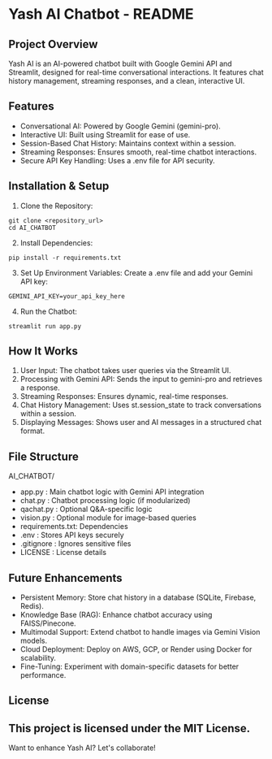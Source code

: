 # Yash AI Chatbot - README
## Project Overview
Yash AI is an AI-powered chatbot built with Google Gemini API and Streamlit, designed for real-time
conversational interactions. It features chat history management, streaming responses, and a clean,
interactive UI.
## Features
- Conversational AI: Powered by Google Gemini (gemini-pro).
- Interactive UI: Built using Streamlit for ease of use.
- Session-Based Chat History: Maintains context within a session.
- Streaming Responses: Ensures smooth, real-time chatbot interactions.
- Secure API Key Handling: Uses a .env file for API security.
## Installation & Setup
1. Clone the Repository:
```
git clone <repository_url>
cd AI_CHATBOT
```
2. Install Dependencies:
```
pip install -r requirements.txt
```
3. Set Up Environment Variables:
Create a .env file and add your Gemini API key:
```
GEMINI_API_KEY=your_api_key_here
```
4. Run the Chatbot:
```
streamlit run app.py
```
## How It Works
1. User Input: The chatbot takes user queries via the Streamlit UI.
2. Processing with Gemini API: Sends the input to gemini-pro and retrieves a response.
3. Streaming Responses: Ensures dynamic, real-time responses.
4. Chat History Management: Uses st.session_state to track conversations within a session.
5. Displaying Messages: Shows user and AI messages in a structured chat format.
## File Structure
AI_CHATBOT/
- app.py : Main chatbot logic with Gemini API integration
- chat.py : Chatbot processing logic (if modularized)
- qachat.py : Optional Q&A-specific logic
- vision.py : Optional module for image-based queries
- requirements.txt: Dependencies
- .env : Stores API keys securely
- .gitignore : Ignores sensitive files
- LICENSE : License details
## Future Enhancements
- Persistent Memory: Store chat history in a database (SQLite, Firebase, Redis).
- Knowledge Base (RAG): Enhance chatbot accuracy using FAISS/Pinecone.
- Multimodal Support: Extend chatbot to handle images via Gemini Vision models.
- Cloud Deployment: Deploy on AWS, GCP, or Render using Docker for scalability.
- Fine-Tuning: Experiment with domain-specific datasets for better performance.
## License
This project is licensed under the MIT License.
---
Want to enhance Yash AI? Let's collaborate!